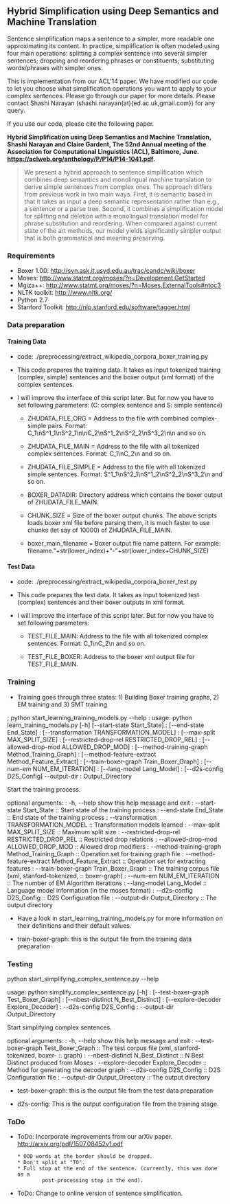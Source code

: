 ## Hybrid Simplification using Deep Semantics and Machine Translation

Sentence simplification maps a sentence to a simpler, more readable
one approximating its content. In practice, simplification is often
modeled using four main operations: splitting a complex sentence into
several simpler sentences; dropping and reordering phrases or
constituents; substituting words/phrases with simpler ones.

This is implementation from our ACL'14 paper. We have modified our
code to let you choose what simplification operations you want to
apply to your complex sentences. Please go through our paper for more
details. Please contact Shashi Narayan
(shashi.narayan(at){ed.ac.uk,gmail.com}) for any query.

If you use our code, please cite the following paper. 

**Hybrid Simplification using Deep Semantics and Machine Translation,
  Shashi Narayan and Claire Gardent, The 52nd Annual meeting of the
  Association for Computational Linguistics (ACL), Baltimore,
  June. https://aclweb.org/anthology/P/P14/P14-1041.pdf.**

> We present a hybrid approach to sentence simplification which
> combines deep semantics and monolingual machine translation to
> derive simple sentences from complex ones. The approach differs from
> previous work in two main ways. First, it is semantic based in that
> it takes as input a deep semantic representation rather than e.g., a
> sentence or a parse tree. Second, it combines a simplification model
> for splitting and deletion with a monolingual translation model for
> phrase substitution and reordering. When compared against current
> state of the art methods, our model yields significantly simpler
> output that is both grammatical and meaning preserving.

### Requirements

* Boxer 1.00:  http://svn.ask.it.usyd.edu.au/trac/candc/wiki/boxer
* Moses: http://www.statmt.org/moses/?n=Development.GetStarted
* Mgiza++:  http://www.statmt.org/moses/?n=Moses.ExternalTools#ntoc3
* NLTK toolkit: http://www.nltk.org/
* Python 2.7
* Stanford Toolkit: http://nlp.stanford.edu/software/tagger.html

### Data preparation


#### Training Data 

* code: ./preprocessing/extract_wikipedia_corpora_boxer_training.py

* This code prepares the training data. It takes as input tokenized
  training (complex, simple) sentences and the boxer output (xml
  format) of the complex sentences.

* I will improve the interface of this script later. But for now you
  have to set following parameters: (C: complex sentence and S: simple
  sentence)

  * ZHUDATA_FILE_ORG = Address to the file with combined
  complex-simple pairs. Format:
  C_1\nS^1_1\nS^2_1\n\nC_2\nS^1_2\nS^2_2\nS^3_2\n\n and so on.

  * ZHUDATA_FILE_MAIN = Address to the file with all tokenized complex
   sentences. Format: C_1\nC_2\n and so on.

   * ZHUDATA_FILE_SIMPLE = Address to the file with all tokenized
   simple sentences. Format: S^1_1\nS^2_1\nS^1_2\nS^2_2\nS^3_2\n and
   so on.

   * BOXER_DATADIR: Directory address which contains the boxer output
   of ZHUDATA_FILE_MAIN.

   * CHUNK_SIZE = Size of the boxer output chunks. The above scripts
   loads boxer xml file before parsing them, it is much faster to use
   chunks (let say of 10000) of ZHUDATA_FILE_MAIN.

   * boxer_main_filename = Boxer output file name pattern. For
   example:
   filename."+str(lower_index)+"-"+str(lower_index+CHUNK_SIZE)
        
#### Test Data
    
* code: ./preprocessing/extract_wikipedia_corpora_boxer_test.py

* This code prepares the test data. It takes as input tokenized test
  (complex) sentences and their boxer outputs in xml format.

* I will improve the interface of this script later. But for now you
  have to set following parameters: 

  * TEST_FILE_MAIN: Address to the file with all tokenized complex
   sentences. Format: C_1\nC_2\n and so on.

  * TEST_FILE_BOXER: Address to the boxer xml output file for
   TEST_FILE_MAIN.

### Training

* Training goes through three states: 1) Building Boxer training
  graphs, 2) EM training and 3) SMT training

; python start_learning_training_models.py --help
: usage: python learn_training_models.py [-h] [--start-state Start_State]
:                                       [--end-state End_State]
:                                       [--transformation TRANSFORMATION_MODEL]
:                                       [--max-split MAX_SPLIT_SIZE]
:                                       [--restricted-drop-rel RESTRICTED_DROP_REL]
:                                       [--allowed-drop-mod ALLOWED_DROP_MOD]
:                                       [--method-training-graph Method_Training_Graph]
:                                       [--method-feature-extract Method_Feature_Extract]
:                                       [--train-boxer-graph Train_Boxer_Graph]
:                                       [--num-em NUM_EM_ITERATION]
:                                       [--lang-model Lang_Model]
:                                       [--d2s-config D2S_Config] --output-dir
:                                       Output_Directory

Start the training process.

optional arguments:
:  -h, --help            show this help message and exit
:  --start-state Start_State
::                        Start state of the training process
:  --end-state End_State
::                        End state of the training process
:  --transformation TRANSFORMATION_MODEL
::                        Transformation models learned
:  --max-split MAX_SPLIT_SIZE
::                        Maximum split size
:  --restricted-drop-rel RESTRICTED_DROP_REL
::                        Restricted drop relations
:  --allowed-drop-mod ALLOWED_DROP_MOD
::                        Allowed drop modifiers
:  --method-training-graph Method_Training_Graph
::                        Operation set for training graph file
:  --method-feature-extract Method_Feature_Extract
::                        Operation set for extracting features
:  --train-boxer-graph Train_Boxer_Graph
::                        The training corpus file (xml, stanford-tokenized,
::                        boxer-graph)
:  --num-em NUM_EM_ITERATION
::                        The number of EM Algorithm iterations
:  --lang-model Lang_Model
::                        Language model information (in the moses format)
:  --d2s-config D2S_Config
::                        D2S Configuration file
:  --output-dir Output_Directory
::                        The output directory

* Have a look in start_learning_training_models.py for more
information on their definitions and their default values.

* train-boxer-graph: this is the output file from the training data
  preparation·

### Testing

python start_simplifying_complex_sentence.py --help

usage: python simplify_complex_sentence.py [-h]
:                                           [--test-boxer-graph Test_Boxer_Graph]
:                                           [--nbest-distinct N_Best_Distinct]
:                                           [--explore-decoder Explore_Decoder]
:                                           --d2s-config D2S_Config
:                                           --output-dir Output_Directory

Start simplifying complex sentences.

optional arguments:
:  -h, --help            show this help message and exit
:  --test-boxer-graph Test_Boxer_Graph
::                        The test corpus file (xml, stanford-tokenized, boxer-
::                        graph)
:  --nbest-distinct N_Best_Distinct
::                        N Best Distinct produced from Moses
:  --explore-decoder Explore_Decoder
::                        Method for generating the decoder graph
:  --d2s-config D2S_Config
::                        D2S Configuration file
:  --output-dir Output_Directory
::                        The output directory

* test-boxer-graph: this is the output file from the test data
  preparation·

* d2s-config: This is the output configuration file from the training
  stage.

### ToDo

* ToDo: Incorporate improvements from our arXiv
 paper. http://arxiv.org/pdf/1507.08452v1.pdf

      * OOD words at the border should be dropped.
      * Don't split at "TO".
      * Full stop at the end of the sentence. (currently, this was done as a
              post-processing step in the end).
       
* ToDo: Change to online version of sentence simplification.

